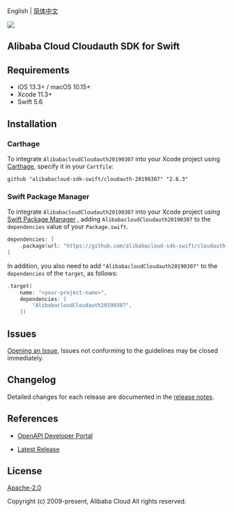 English | [简体中文](README-CN.md)

![](https://aliyunsdk-pages.alicdn.com/icons/AlibabaCloud.svg)

## Alibaba Cloud Cloudauth SDK for Swift

## Requirements

- iOS 13.3+ / macOS 10.15+
- Xcode 11.3+
- Swift 5.6

## Installation

### Carthage

To integrate `AlibabacloudCloudauth20190307` into your Xcode project using [Carthage](https://github.com/Carthage/Carthage), specify it in your `Cartfile`:

```ogdl
github "alibabacloud-sdk-swift/cloudauth-20190307" "2.8.3"
```

### Swift Package Manager

To integrate `AlibabacloudCloudauth20190307` into your Xcode project using [Swift Package Manager](https://swift.org/package-manager/) , adding `AlibabacloudCloudauth20190307` to the `dependencies` value of your `Package.swift`.

```swift
dependencies: [
    .package(url: "https://github.com/alibabacloud-sdk-swift/cloudauth-20190307.git", from: "2.8.3")
]
```

In addition, you also need to add `"AlibabacloudCloudauth20190307"` to the `dependencies` of the `target`, as follows:

```swift
.target(
    name: "<your-project-name>",
    dependencies: [
        "AlibabacloudCloudauth20190307",
    ])
```

## Issues

[Opening an Issue](https://github.com/alibabacloud-sdk-swift/cloudauth-20190307/issues/new), Issues not conforming to the guidelines may be closed immediately.

## Changelog

Detailed changes for each release are documented in the [release notes](./ChangeLog.txt).

## References

* [OpenAPI Developer Portal](https://next.api.alibabacloud.com/home)
- [Latest Release](https://github.com/alibabacloud-sdk-swift/cloudauth-20190307)

## License

[Apache-2.0](http://www.apache.org/licenses/LICENSE-2.0)

Copyright (c) 2009-present, Alibaba Cloud All rights reserved.
